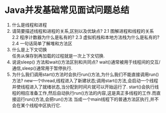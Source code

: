 # Java并发基础常见面试问题总结 #
1. 什么是线程和进程
2. 请简要描述线程和进程的关系,区别以及优缺点?
2.1 图解进程和线程的关系
2.2 程序计数器为什么是私有的?
2.3 虚拟机栈和本地方法栈为什么是私有的?
2.4 一句话简单了解堆和方法区
3. 什么是上下文切换   
任务从保存到再加载的过程就是一次上下文切换.
4. 说说sleep() 方法和wait()方法区别和共同点?
wait()通常被用于线程间的交互/通信,sleep()通常用于暂停执行.
5. 为什么我们调用start()方法时会执行run()方法,为什么我们不能直接调用run()方法?
new一个thread,线程进入了新建状态;调用start()方法,会启动一个线程并使线程进入了就绪状态,当分配到时间片就可以开始运行了.
start()会执行线程的相应准备工作,然后自动执行run()方法的内容,这是真正多线程的工作.而直接运行run()方法,会把run()方法
当成一个main线程下的普通方法区执行,并不会在某个线程中区执行它.